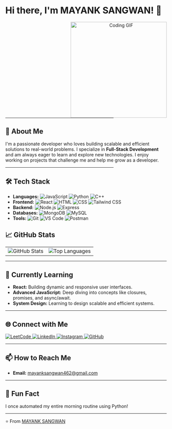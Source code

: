 # Hi there, I'm MAYANK SANGWAN! 👋

<div align="center">
  <img src="https://media.giphy.com/media/juua9i2c2fA0AIp2iq/giphy.gif" alt="Coding GIF" width="300" align="right" />
</div>

<!-- Custom horizontal line for About Me -->
<hr width="67%" align="left" />

## 🚀 About Me
I'm a passionate developer who loves building scalable and efficient solutions to real-world problems. I specialize in **Full-Stack Development** and am always eager to learn and explore new technologies. I enjoy working on projects that challenge me and help me grow as a developer.

<!-- Custom horizontal line for Tech Stack -->
<hr width="67%" align="left" />

## 🛠️ Tech Stack
- **Languages:** ![JavaScript](https://img.shields.io/badge/JavaScript-F7DF1E?style=flat&logo=javascript&logoColor=black) ![Python](https://img.shields.io/badge/Python-3776AB?style=flat&logo=python&logoColor=white) ![C++](https://img.shields.io/badge/C++-00599C?style=flat&logo=c%2B%2B&logoColor=white)
- **Frontend:** ![React](https://img.shields.io/badge/React-61DAFB?style=flat&logo=react&logoColor=black) ![HTML](https://img.shields.io/badge/HTML-E34F26?style=flat&logo=html5&logoColor=white) ![CSS](https://img.shields.io/badge/CSS-1572B6?style=flat&logo=css3&logoColor=white) ![Tailwind CSS](https://img.shields.io/badge/Tailwind_CSS-38B2AC?style=flat&logo=tailwind-css&logoColor=white)
- **Backend:** ![Node.js](https://img.shields.io/badge/Node.js-339933?style=flat&logo=node.js&logoColor=white) ![Express](https://img.shields.io/badge/Express-000000?style=flat&logo=express&logoColor=white) 
- **Databases:** ![MongoDB](https://img.shields.io/badge/MongoDB-47A248?style=flat&logo=mongodb&logoColor=white) ![MySQL](https://img.shields.io/badge/MySQL-4479A1?style=flat&logo=mysql&logoColor=white)
- **Tools:** ![Git](https://img.shields.io/badge/Git-F05032?style=flat&logo=git&logoColor=white) ![VS Code](https://img.shields.io/badge/VS_Code-007ACC?style=flat&logo=visual-studio-code&logoColor=white) ![Postman](https://img.shields.io/badge/Postman-FF6C37?style=flat&logo=postman&logoColor=white)

<!-- 
---

## 🚀 Projects
Here are some of the projects I've worked on:

- **[Project Name 1](https://github.com/yourusername/project1):** A brief description of the project.
- **[Project Name 2](https://github.com/yourusername/project2):** A brief description of the project.
- **[Project Name 3](https://github.com/yourusername/project3):** A brief description of the project.

---
-->
## 📈 GitHub Stats
<div align="center">
  <table>
    <tr>
      <td>
        <img src="https://github-readme-stats.vercel.app/api?username=mayanksangwan&show_icons=true&theme=radical" alt="GitHub Stats" />
      </td>
      <td>
        <img src="https://github-readme-stats.vercel.app/api/top-langs/?username=mayanksangwan&layout=compact&theme=radical" alt="Top Languages" />
      </td>
    </tr>
  </table>
</div>

---

## 🌱 Currently Learning
- **React:** Building dynamic and responsive user interfaces.
- **Advanced JavaScript:** Deep diving into concepts like closures, promises, and async/await.
- **System Design:** Learning to design scalable and efficient systems.

---

## 🌐 Connect with Me
<p align="left">
  <a href="https://leetcode.com/u/MAYANK_077/" target="_blank">
    <img src="https://img.shields.io/badge/LeetCode-FFA116?style=for-the-badge&logo=leetcode&logoColor=black" alt="LeetCode" />
  </a>
  <a href="https://www.linkedin.com/in/mayank-sangwan-2a90a61a0/" target="_blank">
    <img src="https://img.shields.io/badge/LinkedIn-0077B5?style=for-the-badge&logo=linkedin&logoColor=white" alt="LinkedIn" />
  </a>
  <a href="https://instagram.com/mayanksangwan_77/" target="_blank">
    <img src="https://img.shields.io/badge/Instagram-E4405F?style=for-the-badge&logo=instagram&logoColor=white" alt="Instagram" />
  </a>
  <a href="https://github.com/mayanksangwan" target="_blank">
    <img src="https://img.shields.io/badge/GitHub-100000?style=for-the-badge&logo=github&logoColor=white" alt="GitHub" />
  </a>
</p>

---

## 📫 How to Reach Me
- **Email:** [mayanksangwan462@gmail.com](mailto:mayanksangwan462@gmail.com)

---

## 🎉 Fun Fact
I once automated my entire morning routine using Python!

---

⭐️ From [MAYANK SANGWAN](https://github.com/mayanksangwan)

